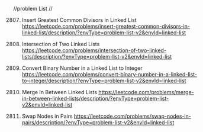 //problem List //

2807. Insert Greatest Common Divisors in Linked List
https://leetcode.com/problems/insert-greatest-common-divisors-in-linked-list/description/?envType=problem-list-v2&envId=linked-list

160. Intersection of Two Linked Lists
https://leetcode.com/problems/intersection-of-two-linked-lists/description/?envType=problem-list-v2&envId=linked-list

1290. Convert Binary Number in a Linked List to Integer
https://leetcode.com/problems/convert-binary-number-in-a-linked-list-to-integer/description/?envType=problem-list-v2&envId=linked-list

1669. Merge In Between Linked Lists
https://leetcode.com/problems/merge-in-between-linked-lists/description/?envType=problem-list-v2&envId=linked-list

24. Swap Nodes in Pairs
https://leetcode.com/problems/swap-nodes-in-pairs/description/?envType=problem-list-v2&envId=linked-list

